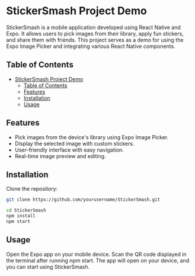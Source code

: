 # StickerSmash Project Demo

StickerSmash is a mobile application developed using React Native and Expo. It allows users to pick images from their library, apply fun stickers, and share them with friends. This project serves as a demo for using the Expo Image Picker and integrating various React Native components.

## Table of Contents

- [StickerSmash Project Demo](#stickersmash-project-demo)
  - [Table of Contents](#table-of-contents)
  - [Features](#features)
  - [Installation](#installation)
  - [Usage](#usage)

## Features

- Pick images from the device's library using Expo Image Picker.
- Display the selected image with custom stickers.
- User-friendly interface with easy navigation.
- Real-time image preview and editing.

## Installation

Clone the repository:

```sh
git clone https://github.com/yourusername/StickerSmash.git

cd StickerSmash
npm install
npm start
```

## Usage

Open the Expo app on your mobile device.
Scan the QR code displayed in the terminal after running npm start.
The app will open on your device, and you can start using StickerSmash.
